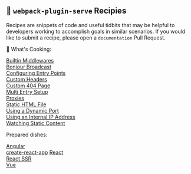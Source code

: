 ## 🍲 `webpack-plugin-serve` Recipies

Recipes are snippets of code and useful tidbits that may be helpful to developers working to accomplish goals in similar scenarios. If you would like to submit a recipe, please open a `documentation` Pull Request.

🍳 What's Cooking:

[Builtin Middlewares](./builtin-middleware.md)<br/>
[Bonjour Broadcast](./bonjour-broadcast.md)<br/>
[Configuring Entry Points](./entry-points.md)<br/>
[Custom Headers](./custom-headers.md)<br/>
[Custom 404 Page](./four0four.md)<br/>
[Multi Entry Setup](./multi-entry.md)<br/>
[Proxies](./proxies.md)<br/>
[Static HTML File](./static-html-files.md)<br/>
[Using a Dynamic Port](./dynamic-port.md)<br/>
[Using an Internal IP Address](./internal-ip.md)<br/>
[Watching Static Content](./watch-static-content.md)

Prepared dishes:

[Angular](./angular/README.md)<br/>
[create-react-app](./create-react-app/README.md)
[React](./react/README.md)<br/>
[React SSR](./react-ssr/README.md)<br/>
[Vue](./vue/README.md)
